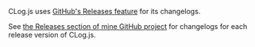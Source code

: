 CLog.js uses [GitHub's Releases feature](https://github.com/blog/1547-release-your-software) for its changelogs.

See [the Releases section of mine GitHub project](https://github.com/CVarisco/CLog.js/releases) for changelogs for each release version of CLog.js.